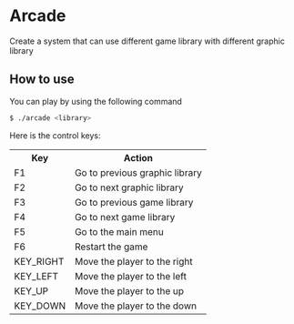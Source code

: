 # Arcade
Create a system that can use different game library with different graphic library

## How to use
You can play by using the following command
```bash
$ ./arcade <library>
```

Here is the control keys:
<table>
    <tr>
        <th>Key</th>
        <th>Action</th>
    </tr>
    <tr>
        <td>F1</td>
        <td>Go to previous graphic library</td>
    </tr>
    <tr>
        <td>F2</td>
        <td>Go to next graphic library</td>
    </tr>
    <tr>
        <td>F3</td>
        <td>Go to previous game library</td>
    </tr>
    <tr>
        <td>F4</td>
        <td>Go to next game library</td>
    </tr>
    <tr>
        <td>F5</td>
        <td>Go to the main menu</td>
    </tr>
    <tr>
        <td>F6</td>
        <td>Restart the game</td>
    </tr>
    <tr>
        <td>KEY_RIGHT</td>
        <td>Move the player to the right</td>
    </tr>
    <tr>
        <td>KEY_LEFT</td>
        <td>Move the player to the left</td>
    </tr>
    <tr>
        <td>KEY_UP</td>
        <td>Move the player to the up</td>
    </tr>
    <tr>
        <td>KEY_DOWN</td>
        <td>Move the player to the down</td>
    </tr>
</table>


